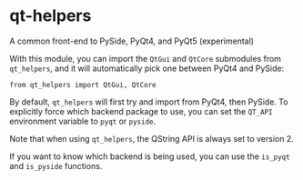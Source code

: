 # qt-helpers

A common front-end to PySide, PyQt4, and PyQt5 (experimental)

With this module, you can import the ``QtGui`` and ``QtCore`` submodules from
``qt_helpers``, and it will automatically pick one between PyQt4 and PySide:

    from qt_helpers import QtGui, QtCore

By default, ``qt_helpers`` will first try and import from PyQt4, then PySide.
To explicitly force which backend package to use, you can set the ``QT_API``
environment variable to ``pyqt`` or ``pyside``.

Note that when using ``qt_helpers``, the QString API is always set to version
2.

If you want to know which backend is being used, you can use the ``is_pyqt``
and ``is_pyside`` functions.

